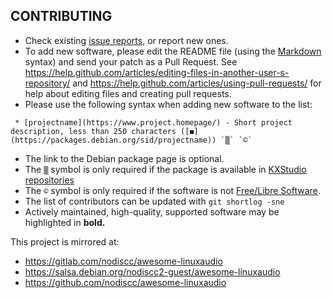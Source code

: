 ## CONTRIBUTING

- Check existing [issue reports](issues), or report new ones.
- To add new software, please edit the README file (using the [Markdown](https://help.github.com/articles/github-flavored-markdown/) syntax) and send your patch as a Pull Request. See https://help.github.com/articles/editing-files-in-another-user-s-repository/ and https://help.github.com/articles/using-pull-requests/ for help about editing files and creating pull requests.
- Please use the following syntax when adding new software to the list:

```
 * [projectname](https://www.project.homepage/) - Short project description, less than 250 characters ([◼](https://packages.debian.org/sid/projectname)) `▒` `©`
```

- The link to the Debian package page is optional.
- The `▒` symbol is only required if the package is available in [KXStudio repositories](https://kxstudio.linuxaudio.org/Repositories)
- The `©` symbol is only required if the software is not [Free/Libre Software](https://en.wikipedia.org/wiki/Free_software).
- The list of contributors can be updated with `git shortlog -sne`
- Actively maintained, high-quality, supported software may be highlighted in **bold.**

This project is mirrored at:

- https://gitlab.com/nodiscc/awesome-linuxaudio
- https://salsa.debian.org/nodiscc2-guest/awesome-linuxaudio
- https://github.com/nodiscc/awesome-linuxaudio
